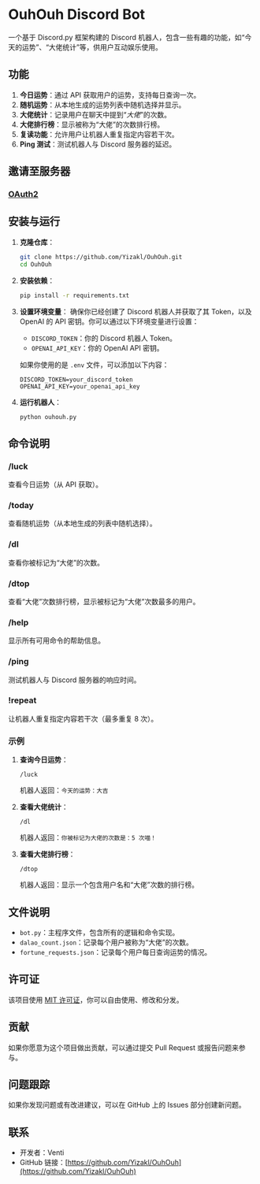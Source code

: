 # OuhOuh Discord Bot

一个基于 Discord.py 框架构建的 Discord 机器人，包含一些有趣的功能，如“今天的运势”、“大佬统计”等，供用户互动娱乐使用。

## 功能

1. **今日运势**：通过 API 获取用户的运势，支持每日查询一次。
2. **随机运势**：从本地生成的运势列表中随机选择并显示。
3. **大佬统计**：记录用户在聊天中提到“*大佬*”的次数。
4. **大佬排行榜**：显示被称为“大佬”的次数排行榜。
5. **复读功能**：允许用户让机器人重复指定内容若干次。
6. **Ping 测试**：测试机器人与 Discord 服务器的延迟。

## 邀请至服务器
### [OAuth2](https://discord.com/oauth2/authorize?client_id=1274155750024806411&permissions=137439234048&integration_type=0&scope=bot)

## 安装与运行

1. **克隆仓库**：
   ```bash
   git clone https://github.com/Yizakl/OuhOuh.git
   cd OuhOuh
   ```

2. **安装依赖**：
   ```bash
   pip install -r requirements.txt
   ```

3. **设置环境变量**：
   确保你已经创建了 Discord 机器人并获取了其 Token，以及 OpenAI 的 API 密钥。你可以通过以下环境变量进行设置：

   - `DISCORD_TOKEN`：你的 Discord 机器人 Token。
   - `OPENAI_API_KEY`：你的 OpenAI API 密钥。

   如果你使用的是 `.env` 文件，可以添加以下内容：

   ```
   DISCORD_TOKEN=your_discord_token
   OPENAI_API_KEY=your_openai_api_key
   ```

4. **运行机器人**：
   ```bash
   python ouhouh.py
   ```

## 命令说明

### /luck
查看今日运势（从 API 获取）。

### /today
查看随机运势（从本地生成的列表中随机选择）。

### /dl
查看你被标记为“大佬”的次数。

### /dtop
查看“大佬”次数排行榜，显示被标记为“大佬”次数最多的用户。

### /help
显示所有可用命令的帮助信息。

### /ping
测试机器人与 Discord 服务器的响应时间。

### !repeat
让机器人重复指定内容若干次（最多重复 8 次）。

### 示例

1. **查询今日运势**：
   ```
   /luck
   ```
   机器人返回：`今天的运势：大吉`

2. **查看大佬统计**：
   ```
   /dl
   ```
   机器人返回：`你被标记为大佬的次数是：5 次喵！`

3. **查看大佬排行榜**：
   ```
   /dtop
   ```
   机器人返回：显示一个包含用户名和“大佬”次数的排行榜。

## 文件说明

- `bot.py`：主程序文件，包含所有的逻辑和命令实现。
- `dalao_count.json`：记录每个用户被称为“大佬”的次数。
- `fortune_requests.json`：记录每个用户每日查询运势的情况。
  
## 许可证

该项目使用 [MIT 许可证](LICENSE)，你可以自由使用、修改和分发。

## 贡献

如果你愿意为这个项目做出贡献，可以通过提交 Pull Request 或报告问题来参与。

## 问题跟踪

如果你发现问题或有改进建议，可以在 GitHub 上的 Issues 部分创建新问题。

## 联系

- 开发者：Venti
- GitHub 链接：[https://github.com/Yizakl/OuhOuh](https://github.com/Yizakl/OuhOuh)



